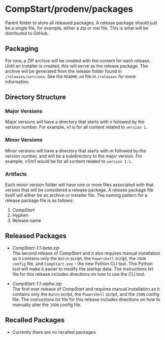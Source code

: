 # CompStart/prodenv/packages

Parent folder to store all released packages. A release package should just be a single file, for example, either a _zip_ or _msi_ file. This is what will be distributed to GitHub.

## Packaging

For now, a ZIP archive will be created with the content for each release. Until an installer is created, this will serve as the release package. The archive will be generated from the release folder found in `/releases/versions`. See the `README.md` file in `/releases` for more information.

## Directory Structure

### Major Versions

Major versions will have a directory that starts with _v_ followed by the version number. For example, _v1_ is for all content related to `version 1`.

### Minor Versions

Minor versions will have a directory that starts with _m_ followed by the version number, and will be a subdirectory to the major version. For example, _v1/m1_ would be for all content related to `version 1.1`.

### Artifacts

Each minor version folder will have one or more files associated with that version that will be considered a release package. A release package file itself will either be an archive or installer file. The naming pattern for a release package file is as follows: 

1. _CompStart_
2. Hyphen 
3. Release name

## Released Packages

- _CompStart-1.1-beta.zip_
<br>The second release of _CompStart_ and it also requires manual installation as it contains only the `Batch` script, the `Powershell` script, the `JSON config` file, and `CompStart.exe` - the new Python CLI tool. This Python tool will make it easier to modify the startup data. The _instructions.txt_ file for this release includes directions on how to use the CLI tool.

- _CompStart-1.1-alpha.zip_
<br>The first ever release of _CompStart_ and requires manual installation as it contains only the `Batch` script, the `Powershell` script, and the `JSON` config file. The _instructions.txt_ file for this release includes directions on how to manually alter the `JSON` config file.

## Recalled Packages

- Currently there are no recalled packages